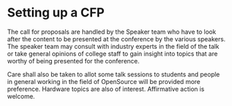 # Setting up a CFP

The call for proposals are handled by the Speaker team who have to look after the content to be presented at the conference by the various speakers. The speaker team may consult with industry experts in the field of the talk or take general opinions of college staff to gain insight into topics that are worthy of being presented for the conference.

Care shall also be taken to allot some talk sessions to students and people in general working in the field of OpenSource will be provided more preference. Hardware topics are also of interest. Affirmative action is welcome.
